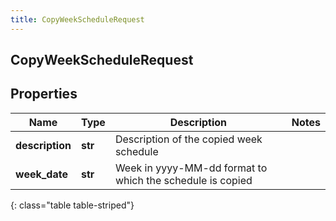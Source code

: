 ```yaml
---
title: CopyWeekScheduleRequest
---
```

## CopyWeekScheduleRequest

## Properties

|Name | Type | Description | Notes|
|------------ | ------------- | ------------- | -------------|
| **description** | **str** | Description of the copied week schedule | |
| **week_date** | **str** | Week in yyyy-MM-dd format to which the schedule is copied | |
{: class="table table-striped"}


